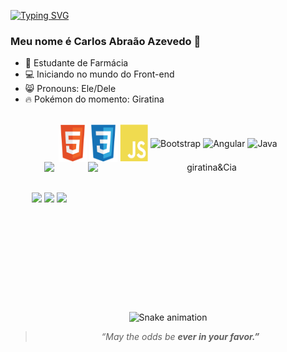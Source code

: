 [![Typing SVG](https://readme-typing-svg.demolab.com/?lines=Olá,+Seja++muito+bem+vindo(a)!;Fique+à+vontade)](https://git.io/typing-svg)


### Meu nome é Carlos Abraão Azevedo 👋

- 💊 Estudante de Farmácia
- 💻 Iniciando no mundo do Front-end
- 😸 Pronouns: Ele/Dele
- 🔥 Pokémon do momento: Giratina
  
<div align= "center">
<div style="display: inline_block"><br>
  <img align="center" alt="HTML" height="60" width="45" src="https://raw.githubusercontent.com/devicons/devicon/master/icons/html5/html5-original.svg">
  <img align="center" alt="CSS" height="60" width="45" src="https://raw.githubusercontent.com/devicons/devicon/master/icons/css3/css3-original.svg">
  <img align="center" alt="Js" height="60" width="45" src="https://raw.githubusercontent.com/devicons/devicon/master/icons/javascript/javascript-plain.svg">
  <img align="center" alt="Bootstrap" height="60" width="45" src="https://cdn.jsdelivr.net/gh/devicons/devicon/icons/bootstrap/bootstrap-original.svg">
  <img align="center" alt="Angular" height="60" width="45" src="https://cdn.jsdelivr.net/gh/devicons/devicon/icons/angularjs/angularjs-original.svg">
  <img align="center" alt="Java" height="60" width="45" src="https://cdn.jsdelivr.net/gh/devicons/devicon/icons/java/java-original.svg"> 
                                 
  <img align="right" alt="giratina&Cia" height="240" width="380" src="https://i.pinimg.com/originals/7e/30/f6/7e30f6211a5f6964c45b1a7d222fff45.gif">     
</div>
<img height="170em" src="https://github-readme-stats.vercel.app/api/top-langs/?username=AsacEt&layout=compact&langs_count=7&theme=onedark"/>

##
   
<a href="https://www.facebook.com/abraao.azevedo.585/" target="_blank"><img src="https://img.shields.io/badge/Facebook-1877F2?style=for-the-badge&logo=facebook&logoColor=white" target="_blank"></a>
<a href="https://www.instagram.com/asac.et/" target="_blank"><img src="https://img.shields.io/badge/-Instagram-%23E4405F?style=for-the-badge&logo=instagram&logoColor=white" target="_blank"></a>
<a href="https://www.linkedin.com/in/carlos-as-azevedo/" target="_blank"><img src="https://img.shields.io/badge/-LinkedIn-%230077B5?style=for-the-badge&logo=linkedin&logoColor=white" target="_blank"></a> 
  
 ![Snake animation](https://github.com/LuigiGF/LuigiGF/blob/output/github-contribution-grid-snake.svg)

> *“May the odds be **ever in your favor.”***
